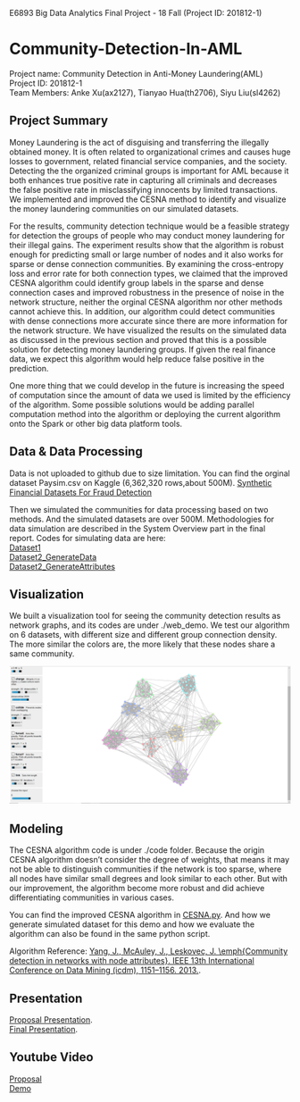 E6893 Big Data Analytics Final Project - 18 Fall (Project ID: 201812-1)

# Community-Detection-In-AML
Project name: Community Detection in Anti-Money Laundering(AML) <br />
Project ID: 201812-1 <br />
Team Members: Anke Xu(ax2127),  Tianyao Hua(th2706),  Siyu Liu(sl4262)

## Project Summary
Money Laundering is the act of disguising and transferring the illegally obtained money. It is often related to organizational crimes and causes huge losses to government, related financial service companies, and the society. Detecting the the organized criminal groups is important for AML because it both enhances true positive rate in capturing all criminals and decreases the false positive rate in misclassifying innocents by limited transactions. We implemented and improved the CESNA method to identify and visualize the money laundering communities on our simulated datasets.

For the results, community detection technique would be a feasible strategy for detection the groups of people who may conduct money laundering for their illegal gains. The experiment results show that the algorithm is robust enough for predicting small or large number of nodes and it also works for sparse or dense connection communities. By examining the cross-entropy loss and error rate for both connection types, we claimed that the improved CESNA algorithm could identify group labels in the sparse and dense connection cases and improved robustness in the presence of noise in the network structure, neither the orginal CESNA algorithm nor other methods cannot achieve this. In addition, our algorithm could detect communities with dense connections more accurate since there are more information for the network structure. We have visualized the results on the simulated data as discussed in the previous section and proved that this is a possible solution for detecting money laundering groups. If given the real finance data, we expect this algorithm would help reduce false positive in the prediction. 

One more thing that we could develop in the future is increasing the speed of computation since the amount of data we used is limited by the efficiency of the algorithm. Some possible solutions would be adding parallel computation method into the algorithm or deploying the current algorithm onto the Spark or other big data platform tools.


## Data & Data Processing
Data is not uploaded to github due to size limitation. You can find the orginal dataset Paysim.csv on Kaggle (6,362,320 rows,about 500M).
[Synthetic Financial Datasets For Fraud Detection](https://www.kaggle.com/ntnu-testimon/paysim1)

Then we simulated the communities for data processing based on two methods. And the simulated datasets are over 500M. Methodologies for data simulation are described in the System Overview part in the final report. Codes for simulating data are here: <br />
[Dataset1](https://github.com/Sapphirine/Community-Detection-In-AML/data/Paysim_Simulating.ipynb) <br />
[Dataset2_GenerateData](https://github.com/Sapphirine/Community-Detection-In-AML/data/generate_data.py) <br />
[Dataset2_GenerateAttributes](https://github.com/Sapphirine/Community-Detection-In-AML/data/attributes.py)

## Visualization
We built a visualization tool for seeing the community detection results as network graphs, and its codes are under ./web_demo. 
We test our algorithm on 6 datasets, with different size and different group connection density. 
The more similar the colors are, the more likely that these nodes share a same community.

![Example: Community Detection Demo](web_demo/6.PNG)

## Modeling
The CESNA algorithm code is under ./code folder. Because the origin CESNA algorithm doesn’t consider the degree of weights, that means it may not be able to distinguish communities if the network is too sparse, where all nodes have similar small degrees and look similar to each other. But with our improvement, the algorithm become more robust and did achieve differentiating communities in various cases.

You can find the improved CESNA algorithm in [CESNA.py](https://github.com/Sapphirine/Community-Detection-In-AML/code/CESNA.py). And how we generate simulated dataset for this demo and how we evaluate the algorithm can also be found in the same python script.

Algorithm Reference:
[Yang, J., McAuley, J.,  Leskovec, J. \emph{Community detection in networks with node attributes}. IEEE 13th International Conference on Data Mining (icdm), 1151–1156. 2013.](https://github.com/Sapphirine/Community-Detection-In-AML/doc/cesna-icdm13.pdf).

## Presentation
[Proposal Presentation](https://github.com/Sapphirine/Community-Detection-In-AML/doc/BigData_Final_Project_Proposal.pdf). <br />
[Final Presentation](https://github.com/Sapphirine/Community-Detection-In-AML/doc/BigData_Final_Project.pdf).

## Youtube Video
[Proposal](https://www.youtube.com/watch?v=v8HZH7oLGQg) <br />
[Demo](https://www.youtube.com/watch?v=k0SItZ1MW-c)
